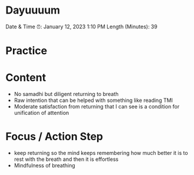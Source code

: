 # Dayuuuum

Date & Time ⏰: January 12, 2023 1:10 PM
Length (Minutes): 39

# Practice

# Content

- No samadhi but diligent returning to breath
- Raw intention that can be helped with something like reading TMI
- Moderate satisfaction from returning that I can see is a condition for unification of attention

# Focus / Action Step

- keep returning so the mind keeps remembering how much better it is to rest with the breath and then it is effortless
- Mindfulness of breathing